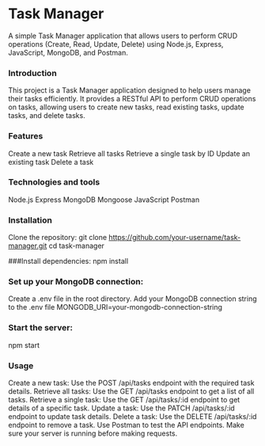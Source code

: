 # Task Manager
A simple Task Manager application that allows users to perform CRUD operations (Create, Read, Update, Delete) using Node.js, Express, JavaScript, MongoDB, and Postman.

### Introduction
This project is a Task Manager application designed to help users manage their tasks efficiently. It provides a RESTful API to perform CRUD operations on tasks, allowing users to create new tasks, read existing tasks, update tasks, and delete tasks.

### Features
Create a new task
Retrieve all tasks
Retrieve a single task by ID
Update an existing task
Delete a task

### Technologies and tools
Node.js
Express
MongoDB
Mongoose
JavaScript
Postman

### Installation
Clone the repository:
git clone https://github.com/your-username/task-manager.git
cd task-manager

###Install dependencies:
npm install

### Set up your MongoDB connection:
Create a .env file in the root directory.
Add your MongoDB connection string to the .env file
MONGODB_URI=your-mongodb-connection-string
### Start the server:
npm start


### Usage
Create a new task: Use the POST /api/tasks endpoint with the required task details.
Retrieve all tasks: Use the GET /api/tasks endpoint to get a list of all tasks.
Retrieve a single task: Use the GET /api/tasks/:id endpoint to get details of a specific task.
Update a task: Use the PATCH /api/tasks/:id endpoint to update task details.
Delete a task: Use the DELETE /api/tasks/:id endpoint to remove a task.
Use Postman to test the API endpoints. Make sure your server is running before making requests.



